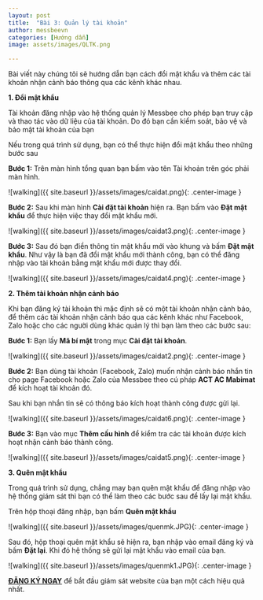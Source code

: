 ```yaml
---
layout: post
title:  "Bài 3: Quản lý tài khoản"
author: messbeevn
categories: [Hướng dẫn]
image: assets/images/QLTK.png

---
```

Bài viết này chúng tôi sẽ hướng dẫn bạn cách đổi mật khẩu và thêm các tài khoản nhận cảnh báo thông qua các kênh khác nhau.

**1. Đổi mật khẩu**

Tài khoản đăng nhập vào hệ thống quản lý Messbee cho phép bạn truy cập và thao tác vào dữ liệu của tài khoản. Do đó bạn cần kiểm soát, bảo vệ và bảo mật tài khoản của bạn 

Nếu trong quá trình sử dụng, bạn có thể thực hiện đổi mật khẩu theo những bước sau

**Bước 1:** Trên màn hình tổng quan bạn bấm vào tên Tài khoản trên góc phải màn hình.

![walking]({{ site.baseurl }}/assets/images/caidat.png){: .center-image }

**Bước 2:** Sau khi màn hình **Cài đặt tài khoản** hiện ra. Bạn bấm vào **Đặt mật khẩu** để thực hiện việc thay đổi mật khẩu mới.

![walking]({{ site.baseurl }}/assets/images/caidat3.png){: .center-image }

**Bước 3:** Sau đó bạn điền thông tin mật khẩu mới vào khung và bấm **Đặt mật khẩu**. Như vậy là bạn đã đổi mật khẩu mới thành công, bạn có thể đăng nhập vào tài khoản bằng mật khẩu mới được thay đổi. 

![walking]({{ site.baseurl }}/assets/images/caidat4.png){: .center-image }

**2. Thêm tài khoản nhận cảnh báo**

Khi bạn đăng ký tài khoản thì mặc định sẽ có một tài khoản nhận cảnh báo, để thêm các tài khoản nhận cảnh báo qua các kênh khác như Facebook, Zalo hoặc cho các người dùng khác quản lý thì bạn làm theo các bước sau:

**Bước 1:** Bạn lấy **Mã bí mật** trong mục **Cài đặt tài khoản**.

![walking]({{ site.baseurl }}/assets/images/caidat2.png){: .center-image }

**Bước 2:** Bạn dùng tài khoản (Facebook, Zalo) muốn nhận cảnh báo nhắn tin cho page Facebook hoặc Zalo của Messbee theo cú pháp **ACT AC Mabimat** để kích hoạt tài khoản đó.

Sau khi bạn nhắn tin sẽ có thông báo kích hoạt thành công được gửi lại.

![walking]({{ site.baseurl }}/assets/images/caidat6.png){: .center-image }

**Bước 3:** Bạn vào mục **Thêm cấu hình** để kiểm tra các tài khoản được kích hoạt nhận cảnh báo thành công.

![walking]({{ site.baseurl }}/assets/images/caidat5.png){: .center-image }

**3. Quên mật khẩu**

Trong quá trình sử dụng, chẳng may bạn quên mật khẩu để đăng nhập vào hệ thống giám sát thì bạn có thể làm theo các bước sau để lấy lại mật khẩu.

Trên hộp thoại đăng nhập, bạn bấm **Quên mật khẩu**

![walking]({{ site.baseurl }}/assets/images/quenmk.JPG){: .center-image }

Sau đó, hộp thoại quên mật khẩu sẽ hiện ra, bạn nhập vào email đăng ký và bấm **Đặt lại**. Khi đó hệ thống sẽ gửi lại mật khẩu vào email của bạn.

![walking]({{ site.baseurl }}/assets/images/quenmk1.JPG){: .center-image }

**[ĐĂNG KÝ NGAY](https://messbee.com/?utm_source=blog&utm_campaign=blog_post&utm_medium=post)** để bắt đầu giám sát website của bạn một cách hiệu quả nhất.